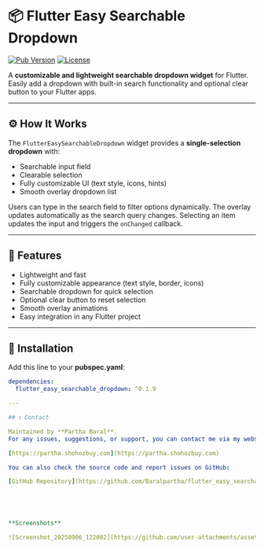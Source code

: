 # 📦 Flutter Easy Searchable Dropdown

[![Pub Version](https://img.shields.io/pub/v/flutter_easy_searchable_dropdown.svg)](https://pub.dev/packages/flutter_easy_searchable_dropdown)
[![License](https://img.shields.io/github/license/Baralpartha/flutter_easy_searchable_dropdown)](https://github.com/Baralpartha/flutter_easy_searchable_dropdown/blob/main/LICENSE)

A **customizable and lightweight searchable dropdown widget** for Flutter.  
Easily add a dropdown with built-in search functionality and optional clear button to your Flutter apps.

---

## ⚙️ How It Works

The `FlutterEasySearchableDropdown` widget provides a **single-selection dropdown** with:

- Searchable input field
- Clearable selection
- Fully customizable UI (text style, icons, hints)
- Smooth overlay dropdown list

Users can type in the search field to filter options dynamically. The overlay updates automatically as the search query changes. Selecting an item updates the input and triggers the `onChanged` callback.

---

## 🎨 Features

- Lightweight and fast
- Fully customizable appearance (text style, border, icons)
- Searchable dropdown for quick selection
- Optional clear button to reset selection
- Smooth overlay animations
- Easy integration in any Flutter project

---

## 🚀 Installation

Add this line to your **pubspec.yaml**:

```yaml
dependencies:
  flutter_easy_searchable_dropdown: ^0.1.9

---

## 📞 Contact

Maintained by **Partha Baral**.  
For any issues, suggestions, or support, you can contact me via my website:

[https://partha.shohozbuy.com](https://partha.shohozbuy.com)

You can also check the source code and report issues on GitHub:

[GitHub Repository](https://github.com/Baralpartha/flutter_easy_searchable_dropdown)





**Screenshots**

![Screenshot_20250906_122002](https://github.com/user-attachments/assets/21b6d655-dcac-4435-bd64-ad45f5e5c174)

